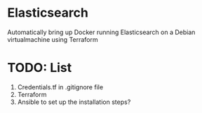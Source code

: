 # Elasticsearch
Automatically bring up Docker running Elasticsearch on a Debian virtualmachine using Terraform

# TODO: List

1. Credentials.tf in .gitignore file
1. Terraform 
1. Ansible to set up the installation steps?
